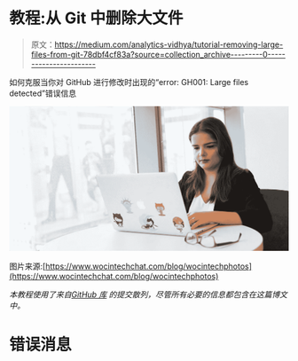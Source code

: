 # 教程:从 Git 中删除大文件

> 原文：<https://medium.com/analytics-vidhya/tutorial-removing-large-files-from-git-78dbf4cf83a?source=collection_archive---------0----------------------->

如何克服当你对 GitHub 进行修改时出现的“error: GH001: Large files detected”错误信息

![](img/5c9cb9ef4ae66635a276aefcfdb264e6.png)

图片来源:[https://www.wocintechchat.com/blog/wocintechphotos](https://www.wocintechchat.com/blog/wocintechphotos)

*本教程使用了来自*[*GitHub 库*](https://github.com/hoffm386/git-large-file-example) *的提交散列，尽管所有必要的信息都包含在这篇博文中。*

# 错误消息